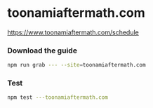 # toonamiaftermath.com

https://www.toonamiaftermath.com/schedule

### Download the guide

```sh
npm run grab --- --site=toonamiaftermath.com
```

### Test

```sh
npm test ---toonamiaftermath.com
```
